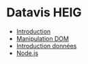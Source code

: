 # Datavis HEIG

* [Introduction](https://github.com/idris-maps/heig-datavis-2019/tree/master/20190222-intro)
* [Manipulation DOM](https://github.com/idris-maps/heig-datavis-2019/tree/master/20190301-manipulation-dom)
* [Introduction données](https://github.com/idris-maps/heig-datavis-2019/tree/master/20190308-intro-data)
* [Node.js](https://github.com/idris-maps/heig-datavis-2019/tree/master/20190315-node)